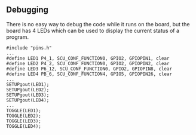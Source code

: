 ## Debugging
There is no easy way to debug the code while it runs on the board, but the board has 4 LEDs which can be used to display the current status of a program.

    #include "pins.h"
    ...
    #define LED1 P4_1, SCU_CONF_FUNCTION0, GPIO2, GPIOPIN1, clear
    #define LED2 P4_2, SCU_CONF_FUNCTION0, GPIO2, GPIOPIN2, clear
    #define LED3 P6_12, SCU_CONF_FUNCTION0, GPIO2, GPIOPIN8, clear
    #define LED4 PB_6, SCU_CONF_FUNCTION4, GPIO5, GPIOPIN26, clear
    ...
    SETUPgout(LED1);
    SETUPgout(LED2);
    SETUPgout(LED3);
    SETUPgout(LED4);
    ...
    TOGGLE(LED1);
    TOGGLE(LED2);
    TOGGLE(LED3);
    TOGGLE(LED4);
